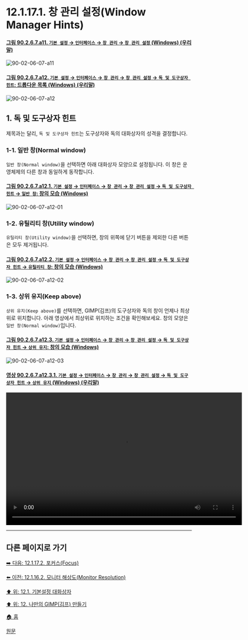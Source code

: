 # 12.1.17.1. 창 관리 설정(Window Manager Hints)

<a id="90-02-06-07-a11"></a>

#### [그림 90.2.6.7.a11. `기본 설정` → `인터페이스` → `창 관리` → `창 관리 설정` (Windows) (우리말)](./90-02-06-07-window-management.md#90-02-06-07-a11)
![90-02-06-07-a11](https://github.com/wonder13662/gimp/assets/15767104/0f259bdb-0226-44a4-9e77-0f9d6c4d9acf)

<a id="90-02-06-07-a12"></a>

#### [그림 90.2.6.7.a12. `기본 설정` → `인터페이스` → `창 관리` → `창 관리 설정` → `독 및 도구상자 힌트`: 드롭다운 목록 (Windows) (우리말)](./90-02-06-07-window-management.md#90-02-06-07-a12)
![90-02-06-07-a12](https://github.com/wonder13662/gimp/assets/15767104/43709805-edf2-4716-a9cf-9b8ad3086f61)

## 1. 독 및 도구상자 힌트
제목과는 달리, `독 및 도구상자 힌트`는 도구상자와 독의 대화상자의 성격을 결정합니다.

### 1-1. 일반 창(Normal window)
`일반 창(Normal window)`을 선택하면 아래 대화상자 모양으로 설정됩니다. 이 창은 운영체제의 다른 창과 동일하게 동작합니다.

<a id="90-02-06-07-a12-01"></a>

#### [그림 90.2.6.7.a12.1. `기본 설정` → `인터페이스` → `창 관리` → `창 관리 설정` → `독 및 도구상자 힌트` → `일반 창`: 창의 모습 (Windows)](./90-02-06-07-window-management.md#90-02-06-07-a12-01)
![90-02-06-07-a12-01](https://github.com/wonder13662/gimp/assets/15767104/ac405a66-e0c8-4a10-8ca3-119321b87860)

### 1-2. 유틸리티 창(Utility window)
`유틸리티 창(Utility window)`을 선택하면, 창의 위쪽에 닫기 버튼을 제외한 다른 버튼은 모두 제거됩니다.

<a id="90-02-06-07-a12-02"></a>

#### [그림 90.2.6.7.a12.2. `기본 설정` → `인터페이스` → `창 관리` → `창 관리 설정` → `독 및 도구상자 힌트` → `유틸리티 창`: 창의 모습 (Windows)](./90-02-06-07-window-management.md#90-02-06-07-a12-02)
![90-02-06-07-a12-02](https://github.com/wonder13662/gimp/assets/15767104/8b56a8b8-94de-4441-a8e2-dc58a995c0f9)

### 1-3. 상위 유지(Keep above)
`상위 유지(Keep above)`를 선택하면, GIMP(김프)의 도구상자와 독의 창이 언제나 최상위로 위치합니다. 아래 영상에서 최상위로 위치하는 조건을 확인해보세요. 창의 모양은 `일반 창(Normal window)`입니다.

<a id="90-02-06-07-a12-03"></a>

#### [그림 90.2.6.7.a12.3. `기본 설정` → `인터페이스` → `창 관리` → `창 관리 설정` → `독 및 도구상자 힌트` → `상위 유지`: 창의 모습 (Windows)](./90-02-06-07-window-management.md#90-02-06-07-a12-03)
![90-02-06-07-a12-03](https://github.com/wonder13662/gimp/assets/15767104/9b180c23-4ef1-4f94-a7f9-95dc79efd25a)

<a id="90-02-06-07-a12-03-01"></a>

#### [영상 90.2.6.7.a12.3.1. `기본 설정` → `인터페이스` → `창 관리` → `창 관리 설정` → `독 및 도구상자 힌트` → `상위 유지` (Windows) (우리말)](./90-02-06-07-window-management.md#90-02-06-07-a12-03-01)
<video controls="controls" width="640" height="360"  src="https://github.com/wonder13662/gimp/assets/15767104/96612a71-5780-41bb-81cb-1046e039b441"></video>

***

## 다른 페이지로 가기

[➡️ 다음: 12.1.17.2. 포커스(Focus)](./12-01-17-02-focus.md)

[⬅️ 이전: 12.1.16.2. 모니터 해상도(Monitor Resolution)](./12-01-16-02-monitor_resolution.md)

[⬆️ 위: 12.1. 기본설정 대화상자](./12-01-00-preference-dialog.md)

[⬆️ 위: 12. 나만의 GIMP(김프) 만들기](./12-00-enrich-my-gimp.md)

[🏠 홈](./00-home.md)

[원문](https://docs.gimp.org/2.10/ko/gimp-pimping.html#gimp-prefs-display)
